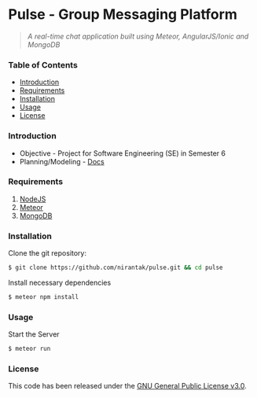 # Pulse - Group Messaging Platform

> *A real-time chat application built using Meteor, AngularJS/Ionic and MongoDB*

### Table of Contents

* [Introduction](#introduction)
* [Requirements](#requirements)
* [Installation](#installation)
* [Usage](#usage)
* [License](#license)

### Introduction

* Objective - Project for Software Engineering (SE) in Semester 6
* Planning/Modeling - [Docs](https://github.com/nirantak/pulse/tree/master/docs)

### Requirements

1. [NodeJS](https://nodejs.org/)
2. [Meteor](https://www.meteor.com/)
3. [MongoDB](https://www.mongodb.com/)

### Installation

Clone the git repository:

```bash
$ git clone https://github.com/nirantak/pulse.git && cd pulse
```

Install necessary dependencies

```bash
$ meteor npm install
```

### Usage

Start the Server

```bash
$ meteor run
```

### License

This code has been released under the [GNU General Public License v3.0](LICENSE).
